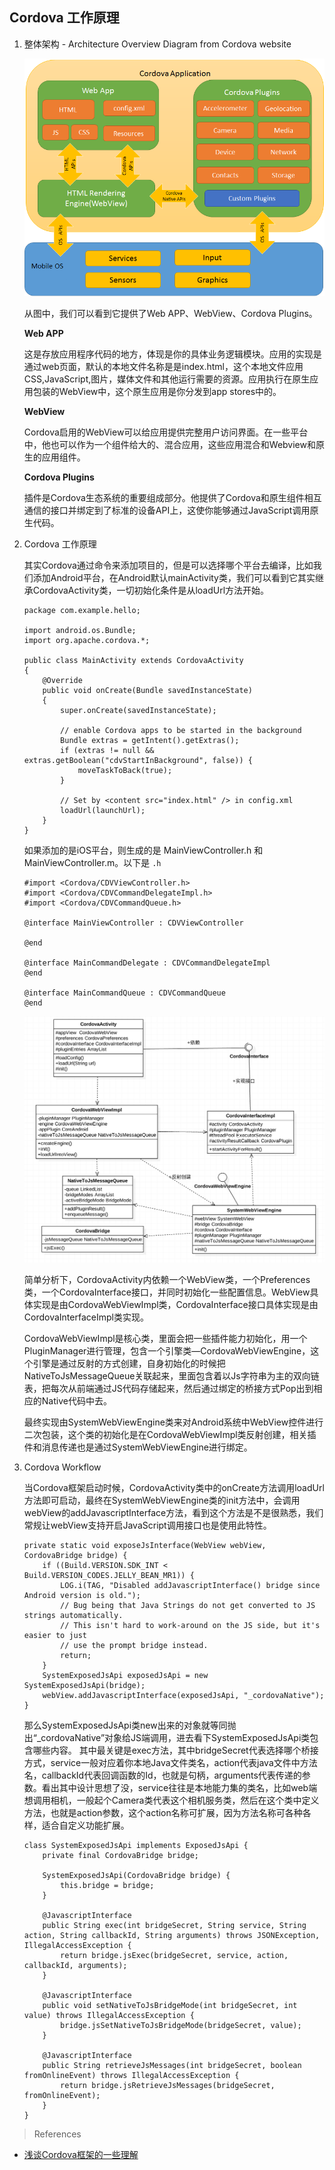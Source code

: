 ## Cordova 工作原理

1. 整体架构 - Architecture Overview Diagram from Cordova website

    ![Cordova App Architecture Overview](../images/cordovaapparchitecture.png)

    从图中，我们可以看到它提供了Web APP、WebView、Cordova Plugins。

    **Web APP**

    这是存放应用程序代码的地方，体现是你的具体业务逻辑模块。应用的实现是通过web页面，默认的本地文件名称是是index.html，这个本地文件应用CSS,JavaScript,图片，媒体文件和其他运行需要的资源。应用执行在原生应用包装的WebView中，这个原生应用是你分发到app stores中的。

    **WebView**

    Cordova启用的WebView可以给应用提供完整用户访问界面。在一些平台中，他也可以作为一个组件给大的、混合应用，这些应用混合和Webview和原生的应用组件。

    **Cordova Plugins**

    插件是Cordova生态系统的重要组成部分。他提供了Cordova和原生组件相互通信的接口并绑定到了标准的设备API上，这使你能够通过JavaScript调用原生代码。

2. Cordova 工作原理

    其实Cordova通过命令来添加项目的，但是可以选择哪个平台去编译，比如我们添加Android平台，在Android默认mainActivity类，我们可以看到它其实继承CordovaActivity类，一切初始化条件是从loadUrl方法开始。
    ```
    package com.example.hello;

    import android.os.Bundle;
    import org.apache.cordova.*;

    public class MainActivity extends CordovaActivity
    {
        @Override
        public void onCreate(Bundle savedInstanceState)
        {
            super.onCreate(savedInstanceState);

            // enable Cordova apps to be started in the background
            Bundle extras = getIntent().getExtras();
            if (extras != null && extras.getBoolean("cdvStartInBackground", false)) {
                moveTaskToBack(true);
            }

            // Set by <content src="index.html" /> in config.xml
            loadUrl(launchUrl);
        }
    }
    ```
    如果添加的是iOS平台，则生成的是 MainViewController.h 和 MainViewController.m。以下是 `.h`
    ```
    #import <Cordova/CDVViewController.h>
    #import <Cordova/CDVCommandDelegateImpl.h>
    #import <Cordova/CDVCommandQueue.h>

    @interface MainViewController : CDVViewController

    @end

    @interface MainCommandDelegate : CDVCommandDelegateImpl
    @end

    @interface MainCommandQueue : CDVCommandQueue
    @end
    ```
    ![Cordova UML](../images/cordova_uml.jpg)

    简单分析下，CordovaActivity内依赖一个WebView类，一个Preferences类，一个CordovaInterface接口，并同时初始化一些配置信息。WebView具体实现是由CordovaWebViewImpl类，CordovaInterface接口具体实现是由CordovaInterfaceImpl类实现。

    CordovaWebViewImpl是核心类，里面会把一些插件能力初始化，用一个PluginManager进行管理，包含一个引擎类—CordovaWebViewEngine，这个引擎是通过反射的方式创建，自身初始化的时候把NativeToJsMessageQueue关联起来，里面包含着以Js字符串为主的双向链表，把每次从前端通过JS代码存储起来，然后通过绑定的桥接方式Pop出到相应的Native代码中去。

    最终实现由SystemWebViewEngine类来对Android系统中WebView控件进行二次包装，这个类的初始化是在CordovaWebViewImpl类反射创建，相关插件和消息传递也是通过SystemWebViewEngine进行绑定。

3. Cordova Workflow

    当Cordova框架启动时候，CordovaActivity类中的onCreate方法调用loadUrl方法即可启动，最终在SystemWebViewEngine类的init方法中，会调用webView的addJavascriptInterface方法，看到这个方法是不是很熟悉，我们常规让webView支持开启JavaScript调用接口也是使用此特性。
    ```
    private static void exposeJsInterface(WebView webView, CordovaBridge bridge) {
        if ((Build.VERSION.SDK_INT < Build.VERSION_CODES.JELLY_BEAN_MR1)) {
            LOG.i(TAG, "Disabled addJavascriptInterface() bridge since Android version is old.");
            // Bug being that Java Strings do not get converted to JS strings automatically.
            // This isn't hard to work-around on the JS side, but it's easier to just
            // use the prompt bridge instead.
            return;
        }
        SystemExposedJsApi exposedJsApi = new SystemExposedJsApi(bridge);
        webView.addJavascriptInterface(exposedJsApi, "_cordovaNative");
    }
    ```
    那么SystemExposedJsApi类new出来的对象就等同抛出“_cordovaNative”对象给JS端调用，进去看下SystemExposedJsApi类包含哪些内容。
    其中最关键是exec方法，其中bridgeSecret代表选择哪个桥接方式，service一般对应着你本地Java文件类名，action代表java文件中方法名，callbackId代表回调函数的Id，也就是句柄，arguments代表传递的参数。看出其中设计思想了没，service往往是本地能力集的类名，比如web端想调用相机，一般起个Camera类代表这个相机服务类，然后在这个类中定义方法，也就是action参数，这个action名称可扩展，因为方法名称可各种各样，适合自定义功能扩展。
    ```
    class SystemExposedJsApi implements ExposedJsApi {
        private final CordovaBridge bridge;

        SystemExposedJsApi(CordovaBridge bridge) {
            this.bridge = bridge;
        }

        @JavascriptInterface
        public String exec(int bridgeSecret, String service, String action, String callbackId, String arguments) throws JSONException, IllegalAccessException {
            return bridge.jsExec(bridgeSecret, service, action, callbackId, arguments);
        }

        @JavascriptInterface
        public void setNativeToJsBridgeMode(int bridgeSecret, int value) throws IllegalAccessException {
            bridge.jsSetNativeToJsBridgeMode(bridgeSecret, value);
        }

        @JavascriptInterface
        public String retrieveJsMessages(int bridgeSecret, boolean fromOnlineEvent) throws IllegalAccessException {
            return bridge.jsRetrieveJsMessages(bridgeSecret, fromOnlineEvent);
        }
    }
    ```

> References
- [浅谈Cordova框架的一些理解](https://www.cnblogs.com/cr330326/p/7082821.html)